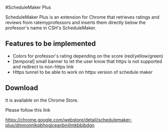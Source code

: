 #ScheduleMaker Plus

ScheduleMaker Plus is an extension for Chrome that retrieves ratings and reviews from ratemyprofessors and inserts them directly below the professor's name in CSH's ScheduleMaker.

## Features to be implemented

* Colors for professor's rating depending on the score (red/yellow/green)
* [temporal] small banner to let the user know that https is not supported and redirect to non-https link
* Https tunnel to be able to work on https version of schedule maker

## Download

It is available on the Chrome Store.

Please follow this link 

https://chrome.google.com/webstore/detail/schedulemaker-plus/dmmoimlkpbhpgjceanbniilmkbbibdgn
